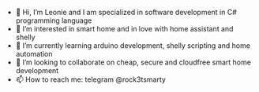 - 👋 Hi, I’m Leonie and I am specialized in software development in C# programming language
- 👀 I’m interested in smart home and in love with home assistant and shelly
- 🌱 I’m currently learning arduino development, shelly scripting and home automation
- 💞️ I’m looking to collaborate on cheap, secure and cloudfree smart home development
- 📫 How to reach me: telegram @rock3tsmarty

<!---
Rock3t88/Rock3t88 is a ✨ special ✨ repository because its `README.md` (this file) appears on your GitHub profile.
You can click the Preview link to take a look at your changes.
--->
